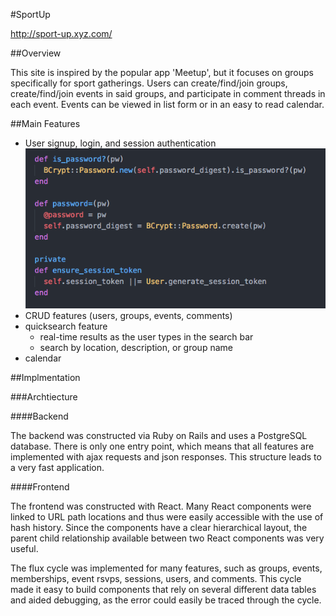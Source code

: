 #SportUp

http://sport-up.xyz.com/

##Overview

This site is inspired by the popular app 'Meetup', but it focuses on groups specifically for sport gatherings. Users can create/find/join groups, create/find/join events in said groups, and participate in comment threads in each event. Events can be viewed in list form or in an easy to read calendar.

##Main Features

 - User signup, login, and session authentication
 ![alt text](https://github.com/P-Slotkin/SportUp/blob/master/app/assets/images/authcode.jpg "User Authentication")
 - CRUD features (users, groups, events, comments)
 - quicksearch feature
   - real-time results as the user types in the search bar
   - search by location, description, or group name
 - calendar

##Implmentation

###Archtiecture

####Backend

The backend was constructed via Ruby on Rails and uses a PostgreSQL database. There is only one entry point, which means that all features are implemented with ajax requests and json responses. This structure leads to a very fast application.

####Frontend

The frontend was constructed with React. Many React components were linked to URL path locations and thus were easily accessible with the use of hash history. Since the components have a clear hierarchical layout, the parent child relationship available between two React components was very useful.

The flux cycle was implemented for many features, such as groups, events, memberships, event rsvps, sessions, users, and comments. This cycle made it easy to build components that rely on several different data tables and aided debugging, as the error could easily be traced through the cycle.
